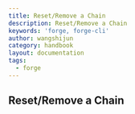 ```yaml
---
title: Reset/Remove a Chain
description: Reset/Remove a Chain
keywords: 'forge, forge-cli'
author: wangshijun
category: handbook
layout: documentation
tags:
  - forge
---
```


## Reset/Remove a Chain
